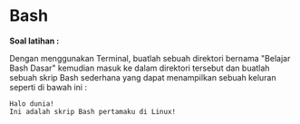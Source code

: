 # Bash

**Soal latihan :**

Dengan menggunakan Terminal, buatlah sebuah direktori bernama "Belajar Bash Dasar" kemudian masuk ke dalam direktori tersebut dan buatlah sebuah skrip Bash sederhana yang dapat menampilkan sebuah keluran seperti di bawah ini :

```
Halo dunia!
Ini adalah skrip Bash pertamaku di Linux!
```